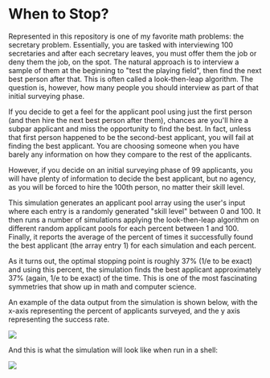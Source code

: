# When to Stop?

Represented in this repository is one of my favorite math problems: the secretary problem. Essentially, you are tasked with interviewing 100 secretaries and after each secretary leaves, you must offer them the job or deny them the job, on the spot. The natural approach is to interview a sample of them at the beginning to "test the playing field", then find the next best person after that. This is often called a look-then-leap algorithm. The question is, however, how many people you should interview as part of that initial surveying phase. 

If you decide to get a feel for the applicant pool using just the first person (and then hire the next best person after them), chances are you'll hire a subpar applicant and miss the opportunity to find the best. In fact, unless that first person happened to be the second-best applicant, you will fail at finding the best applicant. You are choosing someone when you have barely any information on how they compare to the rest of the applicants. 

However, if you decide on an initial surveying phase of 99 applicants, you will have plenty of information to decide the best applicant, but no agency, as you will be forced to hire the 100th person, no matter their skill level.

This simulation generates an applicant pool array using the user's input where each entry is a randomly generated "skill level" between 0 and 100. It then runs a number of simulations applying the look-then-leap algorithm on different random applicant pools for each percent between 1 and 100. Finally, it reports the average of the percent of times it successfully found the best applicant (the array entry 1) for each simulation and each percent.

As it turns out, the optimal stopping point is roughly 37% (1/e to be exact) and using this percent, the simulation finds the best applicant approximately 37% (again, 1/e to be exact) of the time. This is one of the most fascinating symmetries that show up in math and computer science. 

An example of the data output from the simulation is shown below, with the x-axis representing the percent of applicants surveyed, and the y axis representing the success rate. 

<img src="graph.png">

And this is what the simulation will look like when run in a shell:

<img src="code.png">
